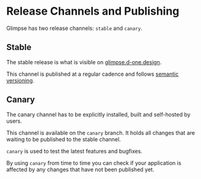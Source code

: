 # Release Channels and Publishing

Glimpse has two release channels: `stable` and `canary`.

## Stable

The stable release is what is visible on [glimpse.d-one.design](https://glimpse.d-one.design).

This channel is published at a regular cadence and follows [semantic versioning](https://semver.org).

## Canary

The canary channel has to be explicitly installed, built and self-hosted by users.

This channel is available on the `canary` branch. It holds all changes that are waiting to be published to the stable channel.

`canary` is used to test the latest features and bugfixes.

By using `canary` from time to time you can check if your application is affected by any changes that have not been published yet.
